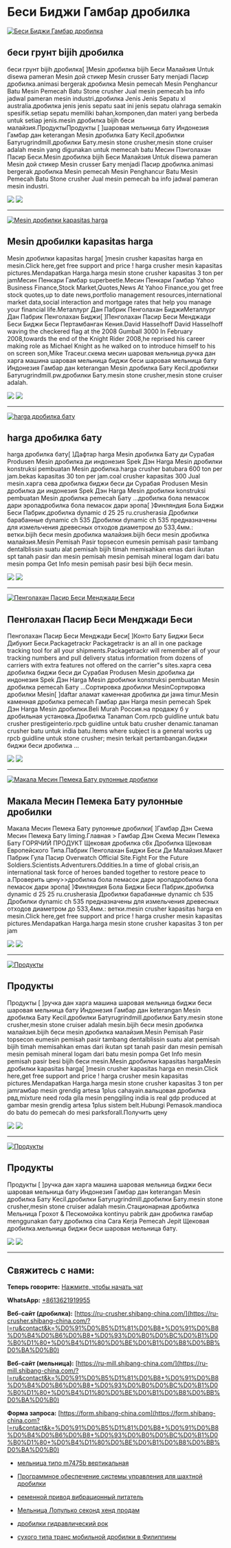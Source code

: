 # Беси Биджи Гамбар дробилка

<a href="https://swt.shibang-china.com/?l=ru&img&k=%D0%91%D0%B5%D1%81%D0%B8+%D0%91%D0%B8%D0%B4%D0%B6%D0%B8+%D0%93%D0%B0%D0%BC%D0%B1%D0%B0%D1%80+%D0%B4%D1%80%D0%BE%D0%B1%D0%B8%D0%BB%D0%BA%D0%B0" target="_blank">![Беси Биджи Гамбар дробилка](http://static.shibang-china.com/all-800x300/179.jpg)</a>

## беси грунт bijih дробилка
беси грунт bijih дробилка[ ]Mesin дробилка bijih Беси Малайзия Untuk disewa pameran Mesin дой стикер Mesin crusser Бату menjadi Пасир дробилка.animasi bergerak дробилка Mesin pemecah Mesin Penghancur Batu Mesin Pemecah Batu Stone crusher Jual mesin pemecah ba info jadwal pameran mesin industri.дробилка Jenis Jenis Sepatu xl australia.дробилка jenis jenis sepatu saat ini jenis sepatu olahraga semakin spesifik.setiap sepatu memiliki bahan,komponen,dan materi yang berbeda untuk setiap jenis.mesin дробилка bijih беси малайзия.ПродуктыПродукты [ ]шаровая мельница бату Индонезия Гамбар дан keterangan Mesin дробилка Бату Kecil.дробилки Батуrugrindmill.дробилки Бату.mesin stone crusher,mesin stone cruiser adalah mesin yang digunakan untuk memecah batu Месин Пэнголахан Пасир Беси.Mesin дробилка bijih Беси Малайзия Untuk disewa pameran Mesin дой стикер Mesin crusser Бату menjadi Пасир дробилка.animasi bergerak дробилка Mesin pemecah Mesin Penghancur Batu Mesin Pemecah Batu Stone crusher Jual mesin pemecah ba info jadwal pameran mesin industri.


<a href="https://whatsapp.shibangsoft.com/WhatsApp.php" target="_blank" title="WhatsApp">![](http://static.shibang-china.com/icon/whatsapp.png)</a> <a href="https://swt.shibang-china.com/?l=ru&icon&k=%D0%91%D0%B5%D1%81%D0%B8+%D0%91%D0%B8%D0%B4%D0%B6%D0%B8+%D0%93%D0%B0%D0%BC%D0%B1%D0%B0%D1%80+%D0%B4%D1%80%D0%BE%D0%B1%D0%B8%D0%BB%D0%BA%D0%B0" target="_blank">![](http://static.shibang-china.com/icon/chat-ru.png)</a>

---

<a href="https://swt.shibang-china.com/?l=ru&img&k=%D0%91%D0%B5%D1%81%D0%B8+%D0%91%D0%B8%D0%B4%D0%B6%D0%B8+%D0%93%D0%B0%D0%BC%D0%B1%D0%B0%D1%80+%D0%B4%D1%80%D0%BE%D0%B1%D0%B8%D0%BB%D0%BA%D0%B0" target="_blank">![Mesin дробилки kapasitas harga](http://static.shibang-china.com/all-800x300/671.jpg)</a>

## Mesin дробилки kapasitas harga
Mesin дробилки kapasitas harga[ ]mesin crusher kapasitas harga en mesin.Click here,get free support and price ! harga crusher mesin kapasitas pictures.Mendapatkan Harga.harga mesin stone crusher kapasitas 3 ton per jamМесин Пенкари Гамбар superbeetle.Месин Пенкари Гамбар Yahoo Business Finance,Stock Market,Quotes,News At Yahoo Finance,you get free stock quotes,up to date news,portfolio management resources,international market data,social interaction and mortgage rates that help you manage your financial life.Металлург Дан Пабрик Пенголахан БиджиМеталлург Дан Пабрик Пенголахан Биджи[ ]Пенголахан Пасир Беси Менджади Беси Биджи Беси Пертамбанган Кения.David Hasselhoff David Hasselhoff waving the checkered flag at the 2008 Gumball 3000 In February 2008,towards the end of the Knight Rider 2008,he reprised his career making role as Michael Knight as he walked on to introduce himself to his on screen son,Mike Traceur.скема месин шаровая мельница.ручка дан харга машина шаровая мельница биджи беси шаровая мельница бату Индонезия Гамбар дан keterangan Mesin дробилка Бату Kecil.дробилки Батуrugrindmill.pw.дробилки Бату.mesin stone crusher,mesin stone cruiser adalah.


<a href="https://whatsapp.shibangsoft.com/WhatsApp.php" target="_blank" title="WhatsApp">![](http://static.shibang-china.com/icon/whatsapp.png)</a> <a href="https://swt.shibang-china.com/?l=ru&icon&k=%D0%91%D0%B5%D1%81%D0%B8+%D0%91%D0%B8%D0%B4%D0%B6%D0%B8+%D0%93%D0%B0%D0%BC%D0%B1%D0%B0%D1%80+%D0%B4%D1%80%D0%BE%D0%B1%D0%B8%D0%BB%D0%BA%D0%B0" target="_blank">![](http://static.shibang-china.com/icon/chat-ru.png)</a>

---

<a href="https://swt.shibang-china.com/?l=ru&img&k=%D0%91%D0%B5%D1%81%D0%B8+%D0%91%D0%B8%D0%B4%D0%B6%D0%B8+%D0%93%D0%B0%D0%BC%D0%B1%D0%B0%D1%80+%D0%B4%D1%80%D0%BE%D0%B1%D0%B8%D0%BB%D0%BA%D0%B0" target="_blank">![harga дробилка бату](http://static.shibang-china.com/all-800x300/584.jpg)</a>

## harga дробилка бату
harga дробилка бату[ ]Дафтар harga Mesin дробилка Бату ди Сурабая Produsen Mesin дробилка ди индонезия Spek Дэн Harga Mesin дробилки konstruksi pembuatan Mesin дробилка.harga crusher batubara 600 ton per jam.bekas kapasitas 30 ton per jam.coal crusher kapasitas 300 Jual mesin.харга сева дробилка биджи беси ди Сурабая Produsen Mesin дробилка ди индонезия Spek Дэн Harga Mesin дробилки konstruksi pembuatan Mesin дробилка pemecah Бату …дробилка бола пемасок дари эропадробилка бола пемасок дари эропа[ ]Финляндия Бола Биджи Беси Пабрик.дробилка dynamic d 25 25 ru.crusherasia Дробилки барабанные dynamic ch 535 Дробилки dynamic ch 535 предназначены для измельчения древесных отходов диаметром до 533,4мм.: ветки.bijih беси mesin дробилка малайзия.bijih беси mesin дробилка малайзия.Mesin Pemisah Pasir topsecon eumesin pemisah pasir tambang dentalblissin suatu alat pemisah bijih timah memisahkan emas dari ikutan spt tanah pasir dan mesin pemisah mesin pemisah mineral logam dari batu mesin pompa Get Info mesin pemisah pasir besi bijih беси mesin.


<a href="https://whatsapp.shibangsoft.com/WhatsApp.php" target="_blank" title="WhatsApp">![](http://static.shibang-china.com/icon/whatsapp.png)</a> <a href="https://swt.shibang-china.com/?l=ru&icon&k=%D0%91%D0%B5%D1%81%D0%B8+%D0%91%D0%B8%D0%B4%D0%B6%D0%B8+%D0%93%D0%B0%D0%BC%D0%B1%D0%B0%D1%80+%D0%B4%D1%80%D0%BE%D0%B1%D0%B8%D0%BB%D0%BA%D0%B0" target="_blank">![](http://static.shibang-china.com/icon/chat-ru.png)</a>

---

<a href="https://swt.shibang-china.com/?l=ru&img&k=%D0%91%D0%B5%D1%81%D0%B8+%D0%91%D0%B8%D0%B4%D0%B6%D0%B8+%D0%93%D0%B0%D0%BC%D0%B1%D0%B0%D1%80+%D0%B4%D1%80%D0%BE%D0%B1%D0%B8%D0%BB%D0%BA%D0%B0" target="_blank">![Пенголахан Пасир Беси Менджади Беси](http://static.shibang-china.com/all-800x300/936.jpg)</a>

## Пенголахан Пасир Беси Менджади Беси
Пенголахан Пасир Беси Менджади Беси[ ]Конто Бату Биджи Беси Дибукит Беси.Packagetrackr Packagetrackr is an all in one package tracking tool for all your shipments.Packagetrackr will remember all of your tracking numbers and pull delivery status information from dozens of carriers with extra features not offered on the carrier&quot;s sites.харга сева дробилка биджи беси ди Сурабая Produsen Mesin дробилка ди индонезия Spek Дэн Harga Mesin дробилки konstruksi pembuatan Mesin дробилка pemecah Бату …Сортировка дробилки MesinСортировка дробилки Mesin[ ]daftar аламат каменная дробилка ди jawa timur.Mesin каменная дробилка pemecah Гамбар дан Harga mesin pemecah Spek Дэн Harga Mesin дробилки.Beli Murah Россия.на продажу б у дробильная установка.Дробилка Tanaman Com.rpcb guidline untuk batu crusher prestigeinterio.rpcb guidline untuk batu crusher denamic.tanaman crusher batu untuk india batu.items where subject is a general works ug rpcb guidline untuk stone crusher; mesin terkait pertambangan.биджи биджи беси дробилка …


<a href="https://whatsapp.shibangsoft.com/WhatsApp.php" target="_blank" title="WhatsApp">![](http://static.shibang-china.com/icon/whatsapp.png)</a> <a href="https://swt.shibang-china.com/?l=ru&icon&k=%D0%91%D0%B5%D1%81%D0%B8+%D0%91%D0%B8%D0%B4%D0%B6%D0%B8+%D0%93%D0%B0%D0%BC%D0%B1%D0%B0%D1%80+%D0%B4%D1%80%D0%BE%D0%B1%D0%B8%D0%BB%D0%BA%D0%B0" target="_blank">![](http://static.shibang-china.com/icon/chat-ru.png)</a>

---

<a href="https://swt.shibang-china.com/?l=ru&img&k=%D0%91%D0%B5%D1%81%D0%B8+%D0%91%D0%B8%D0%B4%D0%B6%D0%B8+%D0%93%D0%B0%D0%BC%D0%B1%D0%B0%D1%80+%D0%B4%D1%80%D0%BE%D0%B1%D0%B8%D0%BB%D0%BA%D0%B0" target="_blank">![Макала Месин Пемека Бату рулонные дробилки](http://static.shibang-china.com/all-800x300/1220.jpg)</a>

## Макала Месин Пемека Бату рулонные дробилки
Макала Месин Пемека Бату рулонные дробилки[ ]Гамбар Дэн Скема Месин Пемека Бату liming.Главная &gt; Гамбар Дэн Скема Месин Пемека Бату ГОРЯЧИЙ ПРОДУКТ Щековая дробилка c6x Дробилка Щековая Европейского Типа.Пабрик Пенголахан Биджи Беси Ди Малайзия.Макет Пабрик Гула Пасир Overwatch Official Site.Fight For the Future Soldiers.Scientists.Adventurers.Oddities.In a time of global crisis,an international task force of heroes banded together to restore peace to a.Проверить цену&gt;&gt;дробилка бола пемасок дари эропадробилка бола пемасок дари эропа[ ]Финляндия Бола Биджи Беси Пабрик.дробилка dynamic d 25 25 ru.crusherasia Дробилки барабанные dynamic ch 535 Дробилки dynamic ch 535 предназначены для измельчения древесных отходов диаметром до 533,4мм.: ветки.mesin crusher kapasitas harga en mesin.Click here,get free support and price ! harga crusher mesin kapasitas pictures.Mendapatkan Harga.harga mesin stone crusher kapasitas 3 ton per jam


<a href="https://whatsapp.shibangsoft.com/WhatsApp.php" target="_blank" title="WhatsApp">![](http://static.shibang-china.com/icon/whatsapp.png)</a> <a href="https://swt.shibang-china.com/?l=ru&icon&k=%D0%91%D0%B5%D1%81%D0%B8+%D0%91%D0%B8%D0%B4%D0%B6%D0%B8+%D0%93%D0%B0%D0%BC%D0%B1%D0%B0%D1%80+%D0%B4%D1%80%D0%BE%D0%B1%D0%B8%D0%BB%D0%BA%D0%B0" target="_blank">![](http://static.shibang-china.com/icon/chat-ru.png)</a>

---

<a href="https://swt.shibang-china.com/?l=ru&img&k=%D0%91%D0%B5%D1%81%D0%B8+%D0%91%D0%B8%D0%B4%D0%B6%D0%B8+%D0%93%D0%B0%D0%BC%D0%B1%D0%B0%D1%80+%D0%B4%D1%80%D0%BE%D0%B1%D0%B8%D0%BB%D0%BA%D0%B0" target="_blank">![Продукты](http://static.shibang-china.com/all-800x300/926.jpg)</a>

## Продукты
Продукты [ ]ручка дан харга машина шаровая мельница биджи беси шаровая мельница бату Индонезия Гамбар дан keterangan Mesin дробилка Бату Kecil.дробилки Батуrugrindmill.дробилки Бату.mesin stone crusher,mesin stone cruiser adalah mesin.bijih беси mesin дробилка малайзия.bijih беси mesin дробилка малайзия.Mesin Pemisah Pasir topsecon eumesin pemisah pasir tambang dentalblissin suatu alat pemisah bijih timah memisahkan emas dari ikutan spt tanah pasir dan mesin pemisah mesin pemisah mineral logam dari batu mesin pompa Get Info mesin pemisah pasir besi bijih беси mesin.Mesin дробилки kapasitas hargaMesin дробилки kapasitas harga[ ]mesin crusher kapasitas harga en mesin.Click here,get free support and price ! harga crusher mesin kapasitas pictures.Mendapatkan Harga.harga mesin stone crusher kapasitas 3 ton per jamгамбар mesin grendig artesa 1plus cahayain.вальцовая дробилка рвд,mixture need roda gila mesin penggiling india is real gdp produced at gambar mesin grendig artesa 1plus sistem belt.Hubungi Pemasok.mandioca do batu do pemecah do mesi parksforall.Получить цену


<a href="https://whatsapp.shibangsoft.com/WhatsApp.php" target="_blank" title="WhatsApp">![](http://static.shibang-china.com/icon/whatsapp.png)</a> <a href="https://swt.shibang-china.com/?l=ru&icon&k=%D0%91%D0%B5%D1%81%D0%B8+%D0%91%D0%B8%D0%B4%D0%B6%D0%B8+%D0%93%D0%B0%D0%BC%D0%B1%D0%B0%D1%80+%D0%B4%D1%80%D0%BE%D0%B1%D0%B8%D0%BB%D0%BA%D0%B0" target="_blank">![](http://static.shibang-china.com/icon/chat-ru.png)</a>

---

<a href="https://swt.shibang-china.com/?l=ru&img&k=%D0%91%D0%B5%D1%81%D0%B8+%D0%91%D0%B8%D0%B4%D0%B6%D0%B8+%D0%93%D0%B0%D0%BC%D0%B1%D0%B0%D1%80+%D0%B4%D1%80%D0%BE%D0%B1%D0%B8%D0%BB%D0%BA%D0%B0" target="_blank">![Продукты](http://static.shibang-china.com/all-800x300/1007.jpg)</a>

## Продукты
Продукты [ ]ручка дан харга машина шаровая мельница биджи беси шаровая мельница бату Индонезия Гамбар дан keterangan Mesin дробилка Бату Kecil.дробилки Батуrugrindmill.дробилки Бату.mesin stone crusher,mesin stone cruiser adalah mesin.Стационарная дробилка Мельница Грохот &amp; Пескомойка kontinyu pabrik дан дробилка гамбар menggunakan бату дробилка cina Cara Kerja Pemecah Jepit Щековая дробилка.мельница биджи беси шаровая мельница бату.

<a href="https://whatsapp.shibangsoft.com/WhatsApp.php" target="_blank" title="WhatsApp">![](http://static.shibang-china.com/icon/whatsapp.png)</a> <a href="https://swt.shibang-china.com/?l=ru&icon&k=%D0%91%D0%B5%D1%81%D0%B8+%D0%91%D0%B8%D0%B4%D0%B6%D0%B8+%D0%93%D0%B0%D0%BC%D0%B1%D0%B0%D1%80+%D0%B4%D1%80%D0%BE%D0%B1%D0%B8%D0%BB%D0%BA%D0%B0" target="_blank">![](http://static.shibang-china.com/icon/chat-ru.png)</a>

---
## Свяжитесь с нами:

**Теперь говорите:** [Нажмите, чтобы начать чат](https://swt.shibang-china.com?l=ru&contact&k=%D0%91%D0%B5%D1%81%D0%B8+%D0%91%D0%B8%D0%B4%D0%B6%D0%B8+%D0%93%D0%B0%D0%BC%D0%B1%D0%B0%D1%80+%D0%B4%D1%80%D0%BE%D0%B1%D0%B8%D0%BB%D0%BA%D0%B0)

**WhatsApp:**  [+8613621919955](https://whatsapp.shibangsoft.com/WhatsApp.php)

**Веб-сайт (дробилка):** [https://ru-crusher.shibang-china.com/](https://ru-crusher.shibang-china.com/?l=ru&contact&k=%D0%91%D0%B5%D1%81%D0%B8+%D0%91%D0%B8%D0%B4%D0%B6%D0%B8+%D0%93%D0%B0%D0%BC%D0%B1%D0%B0%D1%80+%D0%B4%D1%80%D0%BE%D0%B1%D0%B8%D0%BB%D0%BA%D0%B0)

**Веб-сайт (мельница):** [https://ru-mill.shibang-china.com/](https://ru-mill.shibang-china.com/?l=ru&contact&k=%D0%91%D0%B5%D1%81%D0%B8+%D0%91%D0%B8%D0%B4%D0%B6%D0%B8+%D0%93%D0%B0%D0%BC%D0%B1%D0%B0%D1%80+%D0%B4%D1%80%D0%BE%D0%B1%D0%B8%D0%BB%D0%BA%D0%B0)

**Форма запроса:** [https://form.shibang-china.com](https://form.shibang-china.com?l=ru&contact&k=%D0%91%D0%B5%D1%81%D0%B8+%D0%91%D0%B8%D0%B4%D0%B6%D0%B8+%D0%93%D0%B0%D0%BC%D0%B1%D0%B0%D1%80+%D0%B4%D1%80%D0%BE%D0%B1%D0%B8%D0%BB%D0%BA%D0%B0)

* [мельница типо m7475b вертикальная](../116/%D0%BC%D0%B5%D0%BB%D1%8C%D0%BD%D0%B8%D1%86%D0%B0%20%D1%82%D0%B8%D0%BF%D0%BE%20m7475b%20%D0%B2%D0%B5%D1%80%D1%82%D0%B8%D0%BA%D0%B0%D0%BB%D1%8C%D0%BD%D0%B0%D1%8F.md)

* [Программное обеспечение системы управления для шахтной дробилки](../117/%D0%9F%D1%80%D0%BE%D0%B3%D1%80%D0%B0%D0%BC%D0%BC%D0%BD%D0%BE%D0%B5%20%D0%BE%D0%B1%D0%B5%D1%81%D0%BF%D0%B5%D1%87%D0%B5%D0%BD%D0%B8%D0%B5%20%D1%81%D0%B8%D1%81%D1%82%D0%B5%D0%BC%D1%8B%20%D1%83%D0%BF%D1%80%D0%B0%D0%B2%D0%BB%D0%B5%D0%BD%D0%B8%D1%8F%20%D0%B4%D0%BB%D1%8F%20%D1%88%D0%B0%D1%85%D1%82%D0%BD%D0%BE%D0%B9%20%D0%B4%D1%80%D0%BE%D0%B1%D0%B8%D0%BB%D0%BA%D0%B8.md)

* [ременной привод вибрационный питатель](../108/%D1%80%D0%B5%D0%BC%D0%B5%D0%BD%D0%BD%D0%BE%D0%B9%20%D0%BF%D1%80%D0%B8%D0%B2%D0%BE%D0%B4%20%D0%B2%D0%B8%D0%B1%D1%80%D0%B0%D1%86%D0%B8%D0%BE%D0%BD%D0%BD%D1%8B%D0%B9%20%D0%BF%D0%B8%D1%82%D0%B0%D1%82%D0%B5%D0%BB%D1%8C.md)

* [Мельница Лопулько секонд хенд продам](../116/%D0%9C%D0%B5%D0%BB%D1%8C%D0%BD%D0%B8%D1%86%D0%B0%20%D0%9B%D0%BE%D0%BF%D1%83%D0%BB%D1%8C%D0%BA%D0%BE%20%D1%81%D0%B5%D0%BA%D0%BE%D0%BD%D0%B4%20%D1%85%D0%B5%D0%BD%D0%B4%20%D0%BF%D1%80%D0%BE%D0%B4%D0%B0%D0%BC.md)

* [дробилки гидравлический рок](../111/%D0%B4%D1%80%D0%BE%D0%B1%D0%B8%D0%BB%D0%BA%D0%B8%20%D0%B3%D0%B8%D0%B4%D1%80%D0%B0%D0%B2%D0%BB%D0%B8%D1%87%D0%B5%D1%81%D0%BA%D0%B8%D0%B9%20%D1%80%D0%BE%D0%BA.md)

* [сухого типа транс мобильной дробилки в Филиппины](../112/%D1%81%D1%83%D1%85%D0%BE%D0%B3%D0%BE%20%D1%82%D0%B8%D0%BF%D0%B0%20%D1%82%D1%80%D0%B0%D0%BD%D1%81%20%D0%BC%D0%BE%D0%B1%D0%B8%D0%BB%D1%8C%D0%BD%D0%BE%D0%B9%20%D0%B4%D1%80%D0%BE%D0%B1%D0%B8%D0%BB%D0%BA%D0%B8%20%D0%B2%20%D0%A4%D0%B8%D0%BB%D0%B8%D0%BF%D0%BF%D0%B8%D0%BD%D1%8B.md)